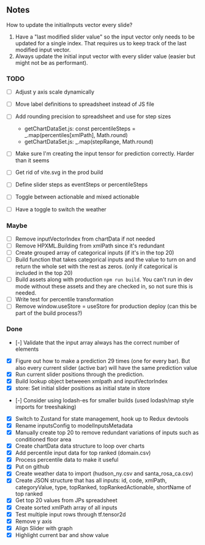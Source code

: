## Notes

How to update the initialInputs vector every slide?

1. Have a "last modified slider value" so the input vector only needs to be updated for a single index. That requires us to keep track of the last modified input vector.
2. Always update the initial input vector with every slider value (easier but might not be as performant).

### TODO

- [ ] Adjust y axis scale dynamically
- [ ] Move label definitions to spreadsheet instead of JS file
- [ ] Add rounding precision to spreadsheet and use for step sizes
  - getChartDataSet.js: const percentileSteps = \_.map(percentiles[xmlPath], Math.round)
  - getChartDataSet.js: \_.map(stepRange, Math.round)
- [ ] Make sure I'm creating the input tensor for prediction correctly. Harder than it seems
- [ ] Get rid of vite.svg in the prod build

- [ ] Define slider steps as eventSteps or percentileSteps
- [ ] Toggle between actionable and mixed actionable
- [ ] Have a toggle to switch the weather

### Maybe

- [ ] Remove inputVectorIndex from chartData if not needed
- [ ] Remove HPXML.Building from xmlPath since it's redundant
- [ ] Create grouped array of categorical inputs (if it's in the top 20)
- [ ] Build function that takes categorical inputs and the value to turn on and return the whole set with the rest as zeros. (only if categorical is included in the top 20)
- [ ] Build assets along with production `npm run build`. You can't run in dev mode without these assets and they are checked in, so not sure this is needed.
- [ ] Write test for percentile transformation
- [ ] Remove window.useStore = useStore for production deploy (can this be part of the build process?)

### Done

- [-] Validate that the input array always has the correct number of elements
- [x] Figure out how to make a prediction 29 times (one for every bar). But also every current slider (active bar) will have the same prediction value
- [x] Run current slider positions through the prediction.
- [x] Build lookup object betweeen xmlpath and inputVectorIndex
- [x] store: Set initial slider positions as initial state in store
- [-] Consider using lodash-es for smaller builds (used lodash/map style imports for treeshaking)
- [x] Switch to Zustand for state management, hook up to Redux devtools
- [x] Rename inputsConfig to modelInputsMetadata
- [x] Manually create top 20 to remove redundant variations of inputs such as conditioned floor area
- [x] Create chartData data structure to loop over charts
- [x] Add percentile input data for top ranked (domain.csv)
- [x] Process percentile data to make it useful
- [x] Put on github
- [x] Create weather data to import (hudson_ny.csv and santa_rosa_ca.csv)
- [x] Create JSON structure that has all inputs: id, code, xmlPath, categoryValue, type, topRanked, topRankedActionable, shortName of top ranked
- [x] Get top 20 values from JPs spreadsheet
- [x] Create sorted xmlPath array of all inputs
- [x] Test multiple input rows through tf.tensor2d
- [x] Remove y axis
- [x] Align Slider with graph
- [x] Highlight current bar and show value
